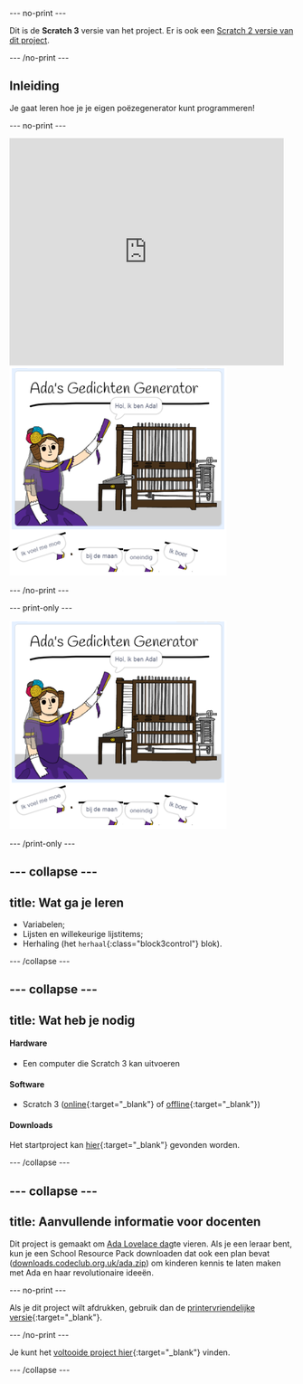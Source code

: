 --- no-print ---

Dit is de **Scratch 3** versie van het project. Er is ook een [Scratch 2 versie van dit project](https://projects.raspberrypi.org/nl-NL/projects/poetry-generator-scratch2).

--- /no-print ---

## Inleiding

Je gaat leren hoe je je eigen poëzegenerator kunt programmeren!

--- no-print ---

<div class="scratch-preview">
  <iframe allowtransparency="true" width="485" height="402" src="https://scratch.mit.edu/projects/embed/381618574/?autostart=false" frameborder="0" scrolling="no"></iframe>
  <img src="images/poetry-final.png">
</div>

--- /no-print ---

--- print-only ---

![game schermafbeelding](images/poetry-final.png)

--- /print-only ---

--- collapse ---
---
title: Wat ga je leren
---

+ Variabelen;
+ Lijsten en willekeurige lijstitems;
+ Herhaling (het `herhaal`{:class="block3control"} blok).

--- /collapse ---

--- collapse ---
---
title: Wat heb je nodig
---

#### Hardware

+ Een computer die Scratch 3 kan uitvoeren

#### Software

+ Scratch 3 ([online](http://rpf.io/scratchon){:target="_blank"} of [offline](http://rpf.io/scratchoff){:target="_blank"})

#### Downloads

Het startproject kan [hier](http://rpf.io/p/nl-NL/poetry-generator-go){:target="_blank"} gevonden worden.

--- /collapse ---

--- collapse ---
---
title: Aanvullende informatie voor docenten
---

Dit project is gemaakt om [Ada Lovelace dag](https://findingada.com)te vieren. Als je een leraar bent, kun je een School Resource Pack downloaden dat ook een plan bevat ([downloads.codeclub.org.uk/ada.zip](http://downloads.codeclub.org.uk/ada.zip)) om kinderen kennis te laten maken met Ada en haar revolutionaire ideeën.

--- no-print ---

Als je dit project wilt afdrukken, gebruik dan de [printervriendelijke versie](https://projects.raspberrypi.org/nl-NL/projects/poetry-generator/print){:target="_blank"}.

--- /no-print ---

Je kunt het [voltooide project hier](http://rpf.io/p/nl-NL/poetry-generator-get){:target="_blank"} vinden.

--- /collapse ---